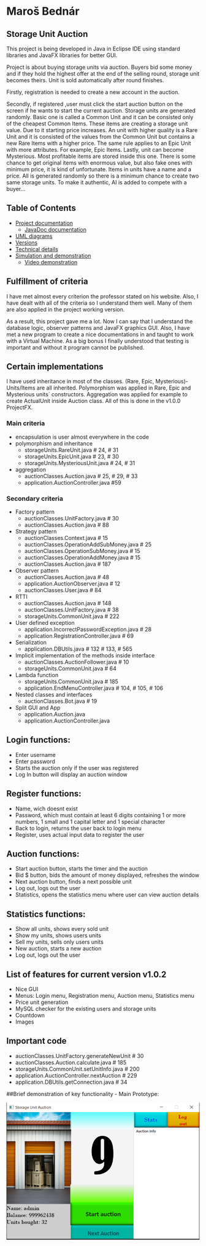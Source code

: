 ﻿# Maroš Bednár

## Storage Unit Auction
This project is being developed in Java in Eclipse IDE using standard libraries and JavaFX libraries for better GUI.

Project is about buying storage units via auction. Buyers bid some money and if they hold the highest offer at the end of the selling round, storage unit becomes theirs. Unit is sold automatically after round finishes.

Firstly, registration is needed to create a new account in the auction.

Secondly, if registered ,user must click the start auction button on the screen if he wants to start the current auction. Storage units are generated randomly. Basic one is called a Common Unit and it can be consisted only of the cheapest Common Items. These items are creating a storage unit value. Due to it starting price increases. An unit with higher quality is a Rare Unit and it is consisted of the values from the Common Unit but contains a new Rare Items with a higher price. The same rule applies to an Epic Unit with more attributes. For example, Epic Items. Lastly, unit can become Mysterious. Most profitable items are stored inside this one. There is some chance to get original items with enormous value, but also fake ones with minimum price, it is kind of unfortunate. Items in units have a name and a price. All is generated randomly so there is a minimum chance to create two same storage units. To make it authentic, AI is added to compete with a buyer...
## Table of Contents

* [Project documentation](Project/Documentation)
  * [JavaDoc documentation](Project/Documentation/javadoc)
* [UML diagrams](Project/Documentation/images)
* [Versions](Project/Documentation/02_versions.md)
* [Technical details](Project/Documentation/03_tech_details.md)
* [Simulation and demonstration](Project/Documentation/04_simulation_and_demonstration.md)  
  * [Video demonstration](Project/Documentation/04_simulation_and_demonstration.md)

## Fulfillment of criteria

I have met almost every criterion the professor stated on his website. Also, I have dealt with all of the criteria so I understand them well. Many of them are also applied in the project working version. 

As a result, this project gave me a lot. Now I can say that I understand the database logic, observer patterns and JavaFX graphics GUI. Also, I have met a new program to create a nice documentations in and taught to work with a Virtual Machine. As a big bonus I finally understood that testing is important and without it program cannot be published.

## Certain implementations

I have used inheritance in most of the classes. (Rare, Epic, Mysterious)-Units/Items are all inherited. Polymorphism was applied in Rare, Epic and Mysterious units´ constructors. Aggregation was applied for example to create ActualUnit inside Auction class. All of this is done in the v1.0.0 ProjectFX.

### Main criteria

* encapsulation is user almost everywhere in the code
* polymorphism and inheritance
  * storageUnits.RareUnit.java # 24, # 31
  * storageUnits.EpicUnit.java # 23, # 30
  * storageUnits.MysteriousUnit.java # 24, # 31 
* aggregation
  * auctionClasses.Auction.java # 25, # 29, # 33
  * application.AuctionController.java #59


### Secondary criteria

* Factory pattern
  * auctionClasses.UnitFactory.java # 30
  * auctionClasses.Auction.java # 88
* Strategy pattern
  * auctionClasses.Context.java # 15
  * auctionClasses.OperationAddSubMoney.java # 25
  * auctionClasses.OperationSubMoney.java # 15
  * auctionClasses.OperationAddMoney.java # 15
  * auctionClasses.Auction.java # 187
* Observer pattern
  * auctionClasses.Auction.java # 48
  * application.AuctionObserver.java # 12
  * auctionClasses.User.java # 84
* RTTI
  * auctionClasses.Auction.java # 148
  * auctionClasses.UnitFactory.java # 38
  * storageUnits.CommonUnit.java # 222
* User defined exception
  * application.IncorrectPasswordException.java # 28
  * application.RegistrationController.java # 69
* Serialization
  * application.DBUtils.java # 132 # 133, # 565
* Implicit implementation of the methods inside interface
  * auctionClasses.AuctionFollower.java # 10
  * storageUnits.CommonUnit.java # 64
* Lambda function
  * storageUnits.CommonUnit.java # 185
  * application.EndMenuController.java # 104, # 105, # 106 
* Nested classes and interfaces
  * auctionClasses.Bot.java # 19
* Split GUI and App
  * application.Auction.java 
  * application.AuctionController.java

## Login functions:

-   Enter username
-   Enter password
-   Starts the auction only if the user was registered
-   Log In button will display an auction window

## Register functions:

-   Name, wich doesnt exist
-   Password, which must contain at least 6 digits containing 1 or
    more numbers, 1 small and 1 capital letter and 1 special character
-   Back to login, returns the user back to login menu
-   Register, uses actual input data to register the user

## Auction functions:

-   Start auction button, starts the timer and the auction
-   Bid \$ button, bids the amount of money displayed, refreshes the
    window
-   Next auction button, finds a next possible unit
-   Log out, logs out the user
-   Statistics, opens the statistics menu where user can view auction details

## Statistics functions:

-   Show all units, shows every sold unit
-   Show my units, shows users units
-   Sell my units, sells only users units
-   New auction, starts a new auction
-   Log out, logs out the user

## List of features for current version v1.0.2

-   Nice GUI
-   Menus: Login menu, Registration menu, Auction menu, Statistics menu
-   Price unit generation
-   MySQL checker for the existing users and storage units
-   Countdown
-   Images

## Important code

* auctionClasses.UnitFactory.generateNewUnit # 30
* auctionClasses.Auction.calculate.java # 185
* storageUnits.CommonUnit.setUnitInfo.java # 200
* application.AuctionController.nextAuction # 229
* application.DBUtils.getConnection.java # 34

##Brief demonstration of key functionality - Main Prototype:

![Demonstration](Project/Documentation/images/auction_picture.png)
